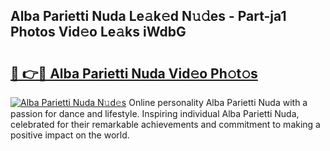 ## Alba Parietti Nuda Le𝚊k𝚎d N𝚞𝚍es - Part-ja1 Photos Vid𝚎o Le𝚊ks iWdbG

# <h2><a href="http://fbftwc.evod.top/?m=Alba+Parietti+Nuda">🔗 👉🔴 Alba Parietti Nuda Vid𝚎o Ph𝚘t𝚘s</a></h2>

[![Alba Parietti Nuda N𝚞d𝚎s](https://i.imgur.com/8V9OHl7.gif)](http://fbftwc.evod.top/?m=Alba+Parietti+Nuda)
Online personality Alba Parietti Nuda with a passion for dance and lifestyle. Inspiring individual Alba Parietti Nuda, celebrated for their remarkable achievements and commitment to making a positive impact on the world. 
